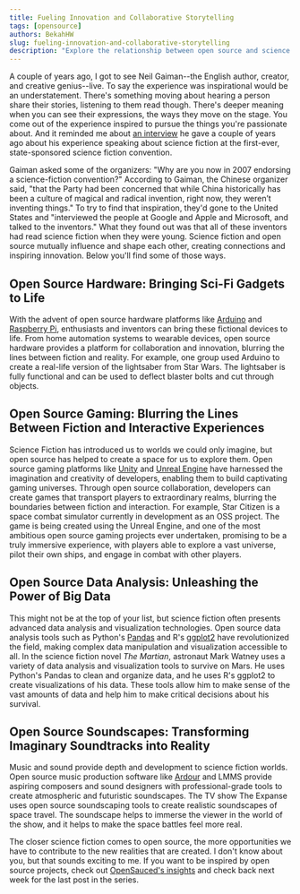 ```yaml
---
title: Fueling Innovation and Collaborative Storytelling
tags: [opensource]
authors: BekahHW
slug: fueling-innovation-and-collaborative-storytelling
description: "Explore the relationship between open source and science fiction. From bringing sci-fi gadgets to life with open source hardware to blurring the lines between fiction and interactive gaming experiences, discover how these two realms inspire and shape each other."
---
```


A couple of years ago, I got to see Neil Gaiman--the English author, creator, and creative genius--live. To say the experience was inspirational would be an understatement. There's something moving about hearing a person share their stories, listening to them read though. There's deeper meaning when you can see their expressions, the ways they move on the stage. You come out of the experience inspired to pursue the things you're passionate about. And it reminded me about [an interview](https://www.vox.com/2015/8/24/9196945/china-science-fiction) he gave a couple of years ago about his experience speaking about science fiction at the first-ever, state-sponsored science fiction convention.

<!-- truncate -->

Gaiman asked some of the organizers: "Why are you now in 2007 endorsing a science-fiction convention?" According to Gaiman, the Chinese organizer said, "that the Party had been concerned that while China historically has been a culture of magical and radical invention, right now, they weren’t inventing things." To try to find that inspiration, they'd gone to the United States and "interviewed the people at Google and Apple and Microsoft, and talked to the inventors." What they found out was that all of these inventors had read science fiction when they were young. Science fiction and open source mutually influence and shape each other, creating connections and inspiring innovation. Below you'll find some of those ways.

## Open Source Hardware: Bringing Sci-Fi Gadgets to Life

With the advent of open source hardware platforms like [Arduino](https://www.arduino.cc/) and [Raspberry Pi](https://www.raspberrypi.org/), enthusiasts and inventors can bring these fictional devices to life. From home automation systems to wearable devices, open source hardware provides a platform for collaboration and innovation, blurring the lines between fiction and reality. For example, one group used Arduino to create a real-life version of the lightsaber from Star Wars. The lightsaber is fully functional and can be used to deflect blaster bolts and cut through objects.

## Open Source Gaming: Blurring the Lines Between Fiction and Interactive Experiences

Science Fiction has introduced us to worlds we could only imagine, but open source has helped to create a space for us to explore them. Open source gaming platforms like [Unity](https://unity.com/) and [Unreal Engine](https://www.unrealengine.com/en-US) have harnessed the imagination and creativity of developers, enabling them to build captivating gaming universes. Through open source collaboration, developers can create games that transport players to extraordinary realms, blurring the boundaries between fiction and interaction. For example, Star Citizen is a space combat simulator currently in development as an OSS project. The game is being created using the Unreal Engine, and one of the most ambitious open source gaming projects ever undertaken, promising to be a truly immersive experience, with players able to explore a vast universe, pilot their own ships, and engage in combat with other players.

## Open Source Data Analysis: Unleashing the Power of Big Data

This might not be at the top of your list, but science fiction often presents advanced data analysis and visualization technologies. Open source data analysis tools such as Python's [Pandas]( https://pandas.pydata.org/) and R's [ggplot2](https://ggplot2.tidyverse.org/) have revolutionized the field, making complex data manipulation and visualization accessible to all. In the science fiction novel *The Martian*, astronaut Mark Watney uses a variety of data analysis and visualization tools to survive on Mars. He uses Python's Pandas to clean and organize data, and he uses R's ggplot2 to create visualizations of his data. These tools allow him to make sense of the vast amounts of data and help him to make critical decisions about his survival.

## Open Source Soundscapes: Transforming Imaginary Soundtracks into Reality

Music and sound provide depth and development to science fiction worlds. Open source music production software like [Ardour](https://ardour.org/) and LMMS provide aspiring composers and sound designers with professional-grade tools to create atmospheric and futuristic soundscapes. The TV show The Expanse uses open source soundscaping tools to create realistic soundscapes of space travel. The soundscape helps to immerse the viewer in the world of the show, and it helps to make the space battles feel more real.

The closer science fiction comes to open source, the more opportunities we have to contribute to the new realities that are created. I don't know about you, but that sounds exciting to me. If you want to be inspired by open source projects, check out [OpenSauced's insights](https://insights.opensauced.pizza/) and check back next week for the last post in the series.
